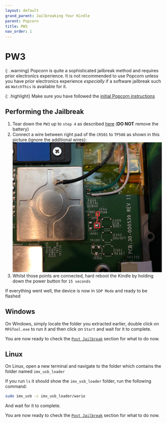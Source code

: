 ```yaml
---
layout: default
grand_parent: Jailbreaking Your Kindle
parent: Popcorn
title: PW3
nav_order: 1
---
```


# PW3

{: .warning}
Popcorn is quite a sophisticated jailbreak method and requires prior electronics experience. It is not recommended to use Popcorn unless you have prior electronics experience *especially* if a software jailbreak such as `WatchThis` is available for it.

{: .highlight}
Make sure you have followed the [initial Popcorn instructions](./)

## Performing the Jailbreak
1. Tear down the `PW3` up to `step 4` as described [here](https://www.ifixit.com/Guide/Kindle+Paperwhite+3rd+Generation+Motherboard+Replacement/61696) (**DO NOT** remove the battery)
2. Connect a wire between right pad of the `CR501` to `TP508` as shown in this picture (ignore the additional wires): ![Jumpers](./PW2-PW3.png)
3. Whilst those points are connected, hard reboot the Kindle by holding down the power button for `15 seconds`

If everything went well, the device is now in `SDP Mode` and ready to be flashed

## Windows
On Windows, simply locate the folder you extracted earlier, double click on `MFGTool.exe` to run it and then click on `Start` and wait for it to complete.

You are now ready to check the [`Post Jailbreak`](./post-jailbreak/) section for what to do now.


## Linux
On Linux, open a new terminal and navigate to the folder which contains the folder named `imx_usb_loader`

If you run `ls` it should show the `imx_usb_loader` folder, run the following command:
~~~bash
sudo imx_usb -c imx_usb_loader/wario
~~~
And wait for it to complete.

You are now ready to check the [`Post Jailbreak`](./post-jailbreak/) section for what to do now.
